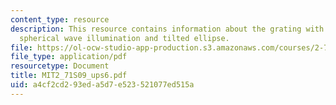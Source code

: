 ```yaml
---
content_type: resource
description: This resource contains information about the grating with tilted plane,
  spherical wave illumination and tilted ellipse.
file: https://ol-ocw-studio-app-production.s3.amazonaws.com/courses/2-71-optics-spring-2009/a4cf2cd293eda5d7e523521077ed515a_MIT2_71S09_ups6.pdf
file_type: application/pdf
resourcetype: Document
title: MIT2_71S09_ups6.pdf
uid: a4cf2cd2-93ed-a5d7-e523-521077ed515a
---
```

